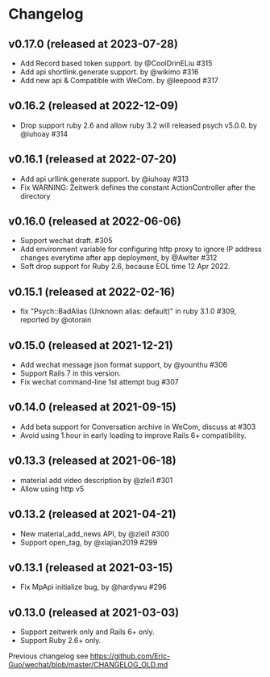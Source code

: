 # Changelog

## v0.17.0 (released at 2023-07-28)

* Add Record based token support. by @CoolDrinELiu #315
* Add api shortlink.generate support. by @wikimo #316
* Add new api & Compatible with WeCom. by @leepood #317

## v0.16.2 (released at 2022-12-09)

* Drop support ruby 2.6 and allow ruby 3.2 will released psych v5.0.0. by @iuhoay #314

## v0.16.1 (released at 2022-07-20)

* Add api urllink.generate support. by @iuhoay #313
* Fix WARNING: Zeitwerk defines the constant ActionController after the directory

## v0.16.0 (released at 2022-06-06)

* Support wechat draft. #305
* Add environment variable for configuring http proxy to ignore IP address changes everytime after app deployment, by @Awlter #312
* Soft drop support for Ruby 2.6, because EOL time 12 Apr 2022.

## v0.15.1 (released at 2022-02-16)

* fix "Psych::BadAlias (Unknown alias: default)" in ruby 3.1.0 #309, reported by @otorain

## v0.15.0 (released at 2021-12-21)

* Add wechat message json format support, by @younthu #306
* Support Rails 7 in this version.
* Fix wechat command-line 1st attempt bug #307

## v0.14.0 (released at 2021-09-15)

* Add beta support for Conversation archive in WeCom, discuss at #303
* Avoid using 1.hour in early loading to improve Rails 6+ compatibility.

## v0.13.3 (released at 2021-06-18)

* material add video description by @zlei1 #301
* Allow using http v5

## v0.13.2 (released at 2021-04-21)

* New material_add_news API, by @zlei1 #300
* Support open_tag, by @xiajian2019 #299

## v0.13.1 (released at 2021-03-15)

* Fix MpApi initialize bug, by @hardywu #296

## v0.13.0 (released at 2021-03-03)

* Support zeitwerk only and Rails 6+ only.
* Support Ruby 2.6+ only.

Previous changelog see https://github.com/Eric-Guo/wechat/blob/master/CHANGELOG_OLD.md

